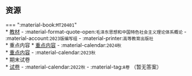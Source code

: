 ## 资源  
=== ":material-book:`MT20401`"  
    * [教材](https://api.mir6.com/api/lanzou?url=https://cqu-openlib.lanzout.com/iEv2q28xqd1e&down=true) - :material-format-quote-open:`毛泽东思想和中国特色社会主义理论体系概论` - :material-account:`2023版编写组` - :material-printer:`高等教育出版社`  
    * 重点内容
        * [重点内容](https://api.mir6.com/api/lanzou?url=https://cqu-openlib.lanzout.com/iKyM12ji4iyb&down=true) - :material-calendar:`2024秋`  
        * [重点内容](https://api.mir6.com/api/lanzou?url=https://cqu-openlib.lanzout.com/ijtLI2ji4iwj&down=true) - :material-calendar:`2023秋`  
    * 期末试卷  
        * [试卷](https://api.mir6.com/api/lanzou?url=https://cqu-openlib.lanzout.com/idwsD2f426za&down=true) - :material-calendar:`2022秋` - :material-tag:`A卷` （暂无答案）  